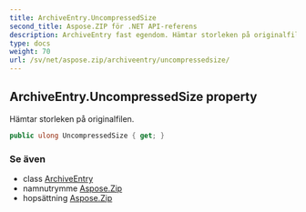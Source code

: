 ```yaml
---
title: ArchiveEntry.UncompressedSize
second_title: Aspose.ZIP för .NET API-referens
description: ArchiveEntry fast egendom. Hämtar storleken på originalfilen.
type: docs
weight: 70
url: /sv/net/aspose.zip/archiveentry/uncompressedsize/
---
```

## ArchiveEntry.UncompressedSize property

Hämtar storleken på originalfilen.

```csharp
public ulong UncompressedSize { get; }
```

### Se även

* class [ArchiveEntry](../)
* namnutrymme [Aspose.Zip](../../archiveentry/)
* hopsättning [Aspose.Zip](../../../)


